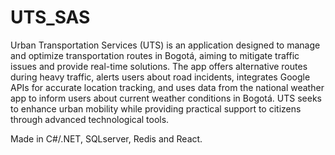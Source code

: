 # UTS_SAS
Urban Transportation Services (UTS) is an application designed to manage and optimize transportation routes in Bogotá, aiming to mitigate traffic issues and provide real-time solutions. The app offers alternative routes during heavy traffic, alerts users about road incidents, integrates Google APIs for accurate location tracking, and uses data from the national weather app to inform users about current weather conditions in Bogotá. UTS seeks to enhance urban mobility while providing practical support to citizens through advanced technological tools.

Made in C#/.NET, SQLserver, Redis and React.
